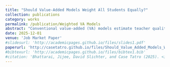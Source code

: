 ```yaml
---
title: "Should Value-Added Models Weight All Students Equally?"
collection: publications
category: works
permalink: /publication/Weighted VA Models
abstract: "Conventional value-added (VA) models estimate teacher quality as a simple average of the difference between students' actual and predicted standardized test scores. These models therefore implicitly assume it is just as important to raise test scores of lower-achieving students as it is to raise test scores of higher-achieving students. I consider whether a weighted average of residuals might be more useful. Using data from North Carolina, I find that teacher VA measures become more predictive of teachers' long-run impacts when the highest-achieving students are weighted more than the median student. Strikingly, even impacts on low-achieving students' long-run outcomes are best predicted by increasing the weight on impacts on high-achieving students' short-run outcomes. These differences in weights may reflect that either (i) in small samples some students are more informative about a teacher's overall VA than others or (ii) test-score effects for different students capture different aspects of teaching, and some of these aspects are more informative than others. I find empirical evidence supporting both explanations. In particular, the large weights for high-achieving students are partially but not completely explained by the fact that their residuals are less noisy."
date: 2025-12-01
venue: 'Job Market Paper'
#slidesurl: 'http://academicpages.github.io/files/slides1.pdf'
paperurl: 'http://casetatro.github.io/files/Should_Value_Added_Models_Weight_All_Students_Equally.pdf'
#bibtexurl: 'http://academicpages.github.io/files/bibtex1.bib'
#citation: 'Bhattarai, Jijee, David Slichter, and Case Tatro (2025). <i>Is the mortality gap between red and blue states caused by policy?</i> Working Paper'
---
```

